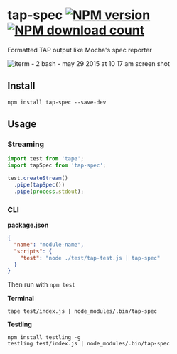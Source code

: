 # tap-spec [![NPM version](https://img.shields.io/npm/v/tap-spec.svg?style=flat-square)](https://www.npmjs.com/package/tap-spec) [![NPM download count](https://img.shields.io/npm/dm/tap-spec.svg?style=flat-square)](https://www.npmjs.com/package/tap-spec)

Formatted TAP output like Mocha's spec reporter

![iterm - 2 bash - may 29 2015 at 10 17 am screen shot](https://cloud.githubusercontent.com/assets/974723/7888261/03366236-05ec-11e5-9f94-d9c2707526b7.png)

## Install

```
npm install tap-spec --save-dev
```

## Usage

### Streaming

```js
import test from 'tape';
import tapSpec from 'tap-spec';

test.createStream()
  .pipe(tapSpec())
  .pipe(process.stdout);
```

### CLI

**package.json**

```json
{
  "name": "module-name",
  "scripts": {
    "test": "node ./test/tap-test.js | tap-spec"
  }
}
```

Then run with `npm test`

**Terminal**

```
tape test/index.js | node_modules/.bin/tap-spec
```

**Testling**

```
npm install testling -g
testling test/index.js | node_modules/.bin/tap-spec
```
